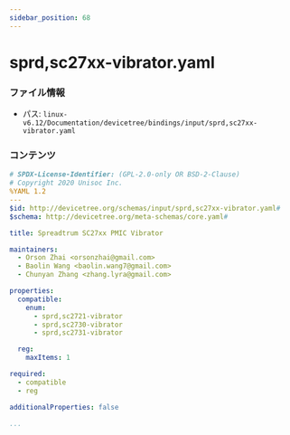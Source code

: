 ```yaml
---
sidebar_position: 68
---
```

# sprd,sc27xx-vibrator.yaml

### ファイル情報

- パス: `linux-v6.12/Documentation/devicetree/bindings/input/sprd,sc27xx-vibrator.yaml`

### コンテンツ

```yaml
# SPDX-License-Identifier: (GPL-2.0-only OR BSD-2-Clause)
# Copyright 2020 Unisoc Inc.
%YAML 1.2
---
$id: http://devicetree.org/schemas/input/sprd,sc27xx-vibrator.yaml#
$schema: http://devicetree.org/meta-schemas/core.yaml#

title: Spreadtrum SC27xx PMIC Vibrator

maintainers:
  - Orson Zhai <orsonzhai@gmail.com>
  - Baolin Wang <baolin.wang7@gmail.com>
  - Chunyan Zhang <zhang.lyra@gmail.com>

properties:
  compatible:
    enum:
      - sprd,sc2721-vibrator
      - sprd,sc2730-vibrator
      - sprd,sc2731-vibrator

  reg:
    maxItems: 1

required:
  - compatible
  - reg

additionalProperties: false

...

```

